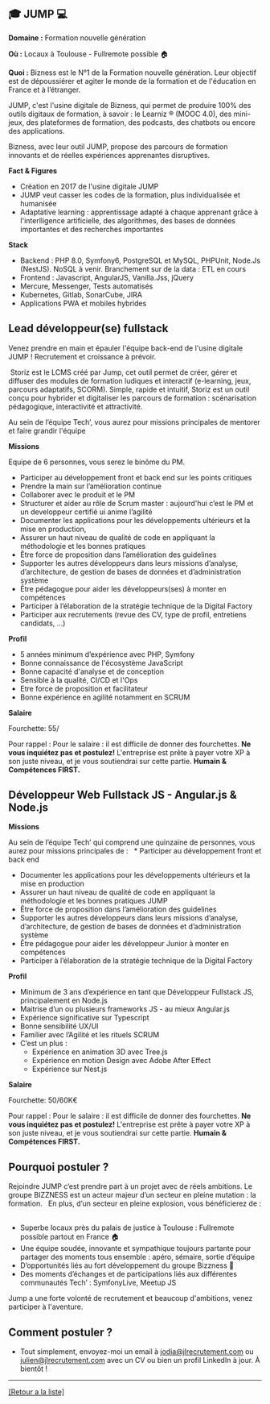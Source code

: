 ## 🎓 JUMP 💻 

**Domaine :** Formation nouvelle génération

**Où :** Locaux à Toulouse - Fullremote possible 🏠

**Quoi :** Bizness est le N°1 de la Formation nouvelle génération. Leur objectif est de dépoussiérer et agiter le monde de la formation et de l'éducation en France et à l’étranger.

JUMP, c'est l'usine digitale de Bizness, qui permet de produire 100% des outils digitaux de formation, à savoir : le Learniz ® (MOOC 4.0), des mini-jeux, des plateformes de formation, des podcasts, des chatbots ou encore des applications.

Bizness, avec leur outil JUMP, propose des parcours de formation innovants et de réelles expériences apprenantes disruptives.

**Fact & Figures**

* Création en 2017 de l'usine digitale JUMP
* JUMP veut casser les codes de la formation, plus individualisée et humanisée
* Adaptative learning : apprentissage adapté à chaque apprenant grâce à l'interlligence artificielle, des algorithmes, des bases de données importantes et des recherches importantes 

**Stack**

* Backend : PHP 8.0, Symfony6, PostgreSQL et MySQL, PHPUnit, Node.Js (NestJS). NoSQL à venir. Branchement sur de la data : ETL en cours
* Frontend : Javascript, AngularJS, Vanilla.Jss, jQuery
* Mercure, Messenger, Tests automatisés
* Kubernetes, Gitlab, SonarCube, JIRA
* Applications PWA et mobiles hybrides


## Lead développeur(se) fullstack 

Venez prendre en main et épauler l'équipe back-end de l'usine digitale JUMP ! Recrutement et croissance à prévoir.

 Storiz est le LCMS créé par Jump, cet outil permet de créer, gérer et diffuser des modules de formation ludiques et interactif (e-learning, jeux, parcours adaptatifs, SCORM). Simple, rapide et intuitif, Storiz est un outil conçu pour hybrider et digitaliser les parcours de formation : scénarisation pédagogique, interactivité et attractivité.

Au sein de l’équipe Tech’, vous aurez pour missions principales de mentorer et faire grandir l'équipe

**Missions**

Equipe de 6 personnes, vous serez le binôme du PM.

* Participer au développement front et back end sur les points critiques 
* Prendre la main sur l’amélioration continue
* Collaborer avec le produit et le PM
* Structurer et aider au rôle de Scrum master : aujourd'hui c’est le PM et un developpeur certifié ui anime l’agilité
* Documenter les applications pour les développements ultérieurs et la mise en production,
* Assurer un haut niveau de qualité de code en appliquant la méthodologie et les bonnes pratiques
* Être force de proposition dans l’amélioration des guidelines
* Supporter les autres développeurs dans leurs missions d’analyse, d’architecture, de gestion de bases de données et d’administration système
* Être pédagogue pour aider les développeurs(ses)  à monter en compétences
* Participer à l’élaboration de la stratégie technique de la Digital Factory
* Participer aux recrutements (revue des CV, type de profil, entretiens candidats, …)

**Profil**

* 5 années minimum d’expérience avec PHP, Symfony
* Bonne connaissance de l'écosystème JavaScript
* Bonne capacité d'analyse et de conception
* Sensible à la qualité, CI/CD et l'Ops
* Etre force de proposition et facilitateur
* Bonne expérience en agilité notamment en SCRUM

**Salaire**

Fourchette: 55/

Pour rappel :  Pour le salaire : il est difficile de donner des fourchettes. **Ne vous inquiétez pas et postulez!** L'entreprise est prête à payer votre XP à son juste niveau, et je vous soutiendrai sur cette partie. **Humain & Compétences FIRST.**


## Développeur Web Fullstack JS - Angular.js & Node.js

**Missions** 

Au sein de l’équipe Tech’ qui comprend une quinzaine de personnes, vous aurez pour missions principales de :   * Participer au développement front et back end

* Documenter les applications pour les développements ultérieurs et la mise en production
* Assurer un haut niveau de qualité de code en appliquant la méthodologie et les bonnes pratiques JUMP
* Être force de proposition dans l’amélioration des guidelines
* Supporter les autres développeurs dans leurs missions d’analyse, d’architecture, de gestion de bases de données et d’administration système
* Être pédagogue pour aider les développeur Junior à monter en compétences
* Participer à l’élaboration de la stratégie technique de la Digital Factory

**Profil**

* Minimum de 3 ans d’expérience en tant que Développeur Fullstack JS, principalement en Node.js
* Maitrise d’un ou plusieurs frameworks JS - au mieux Angular.js  
* Expérience significative sur Typescript 
* Bonne sensibilité UX/UI  
* Familier avec l’Agilité et les rituels SCRUM  
* C’est un plus : 
	* Expérience en animation 3D avec Tree.js  
	* Expérience en motion Design avec Adobe After Effect
	* Expérience sur Nest.js

**Salaire**

Fourchette: 50/60K€

Pour rappel :  Pour le salaire : il est difficile de donner des fourchettes. **Ne vous inquiétez pas et postulez!** L'entreprise est prête à payer votre XP à son juste niveau, et je vous soutiendrai sur cette partie. **Humain & Compétences FIRST.**

## Pourquoi postuler ?

Rejoindre JUMP c’est prendre part à un projet avec de réels ambitions. 
Le groupe BIZZNESS est un acteur majeur d’un secteur en pleine mutation : la formation.   En plus, d’un secteur en pleine explosion, vous bénéficierez de :  
* Superbe locaux près du palais de justice à Toulouse : Fullremote possible partout en France 🏠 
* Une équipe soudée, innovante et sympathique toujours partante pour partager des moments tous ensemble : apéro, sémaire, sortie d’équipe 
* D’opportunités liés au fort développement du groupe Bizzness 🚀
* Des moments d’échanges et de participations liés aux différentes communautés Tech’ : SymfonyLive, Meetup JS

Jump a une forte volonté de recrutement et beaucoup d'ambitions, venez participer à l'aventure.


## Comment postuler ? 

* Tout simplement, envoyez-moi un email à jodia@jlrecrutement.com ou julien@jlrecrutement.com avec un CV ou bien un profil LinkedIn à jour. À bientôt !


----
<a href="https://github.com/jlondiche/job-board-php/blob/master/README.md">[Retour a la liste]</a>

